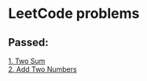 # LeetCode problems
## Passed:
[1. Two Sum ](https://leetcode.com/problems/two-sum/)  
[2. Add Two Numbers](https://leetcode.com/problems/add-two-numbers/)
